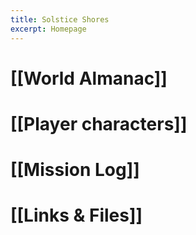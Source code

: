 ```yaml
---
title: Solstice Shores
excerpt: Homepage
---
```

# [[World Almanac]]
# [[Player characters]]

# [[Mission Log]]
# [[Links & Files]] 